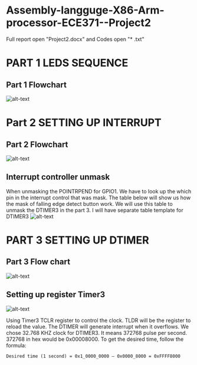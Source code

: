 # Assembly-langguge-X86-Arm-processor-ECE371--Project2

Full report open "Project2.docx"
and Codes open "* .txt"


# PART 1 LEDS SEQUENCE

## Part 1 Flowchart 
![alt-text](https://github.com/Phasor2/Assembly-langguge-X86-Arm-processor-ECE371-Project2/blob/master/Project%202%20part%201%20ECE371.png)

# Part 2 SETTING UP INTERRUPT
## Part 2 Flowchart 
![alt-text](https://github.com/Phasor2/Assembly-langguge-X86-Arm-processor-ECE371--Project2/blob/master/Part%202%20ECE371.png)

## Interrupt controller unmask
When unmasking the POINTRPEND for GPIO1. We have to look up the which pin in the interrupt control that was mask. The table below will show us how the mask of falling edge detect button work. We will use this table to unmask the DTIMER3 in the part 3. I will have separate table template for DTIMER3
![alt-text](https://github.com/Phasor2/Assembly-langguge-X86-Arm-processor-ECE371--Project2/blob/master/UNMASK%20interrupt.png)

# PART 3 SETTING UP DTIMER
## Part 3 Flow chart 
![alt-text](https://github.com/Phasor2/Assembly-langguge-X86-Arm-processor-ECE371--Project2/blob/master/Part%203%20ECE371.png)

## Setting up register Timer3
![alt-text](https://github.com/Phasor2/Assembly-langguge-X86-Arm-processor-ECE371--Project2/blob/master/setting%20up%20register%20timer3.png)

Using Timer3 TCLR register to control the clock. TLDR will be the register to reload the value. The DTIMER will generate interrupt when it overflows. We chose 32.768 KHZ clock for DTIMER3. It means 372768 pulse per second. 372768 in hex would be 0x00008000. To get the desired time, follow the formula:
```
Desired time (1 second) = 0x1_0000_0000 – 0x0000_8000 = 0xFFFF8000 
```
